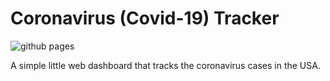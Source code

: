 # Coronavirus (Covid-19) Tracker

![github pages](https://github.com/johnmberger/covid-tracker/workflows/github%20pages/badge.svg)

A simple little web dashboard that tracks the coronavirus cases in the USA.
